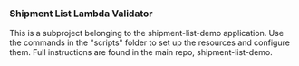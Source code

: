 ### Shipment List Lambda Validator

This is a subproject belonging to the shipment-list-demo application.
Use the commands in the "scripts" folder to set up the resources and configure them.
Full instructions are found in the main repo, shipment-list-demo.